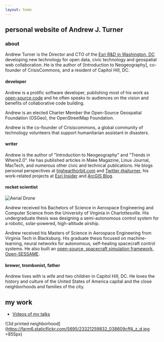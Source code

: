 ```yaml
---
layout: home
---
```


## personal website of Andrew J. Turner

### about

Andrew Turner is the Director and CTO of the [Esri R&amp;D in Washington, DC](http://dc.esri.com) developing new technology for open data, civic technology and geospatial web collaboration. He is the author of [Introduction to Neogeography], co-founder of CrisisCommons, and a resident of Capitol Hill, DC.

#### developer

Andrew is a prolific software developer, publishing most of his work as [open-source code](https://github.com/ajturner) and he often speaks to audiences on the vision and benefits of collaborative code building.

Andrew is an elected Charter Member the Open-Source Geospatial Foundation (OSGeo), the OpenStreetMap Foundation.

Andrew is the co-founder of Crisiscommons, a global community of technology volunteers that support humanitarian assistant in disasters.  

#### writer

Andrew is the author of "Introduction to Neogeography" and "Trends in Where2.0". He has published articles in Make Magazine, Linux Journal, MacTech, and numerous other civic and technical publications. He blogs personal perspectives at [highearthorbit.com](http://highearthorbit.com) and [Twitter @ajturner](https://twitter.com/ajturner), his work-related projects at [Esri Insider](https://blogs.esri.com/esri/esri-insider/author/ajturner/) and [ArcGIS Blog](https://blogs.esri.com/esri/arcgis/author/ajturner/).

#### rocket scientist

![Aerial Drone](https://farm8.staticflickr.com/7558/15685514648_7f2f76b05c_z_d.jpg)

Andrew received his Bachelors of Science in Aerospace Engineering and Computer Science from the University of Virginia in Charlottesville. His undergraduate thesis was designing a semi-autonomous control system for a robotic, solar-powered, high-altitude airship.

Andrew received his Masters of Science in Aerospace Engineering from Virginia Tech in Blacksburg. His graduate thesis focused on machine-learning, neural networks for autonomous, self-healing spacecraft control systems. He also built an [open-source, spacecraft simulation framework, Open-SESSAME](http://github.com/spacecraft).

#### brewer, trombonist, father

Andrew lives with is wife and two children in Capitol Hill, DC. He loves the history and culture of the United States of America capital and the close neighborhoods and families of the city.


## my work

- [Videos of my talks](https://www.youtube.com/playlist?list=PLJN4HgE09_NTKB8WYsGL8_1AIPfu0eemF)

![3d printed neighborhood](https://farm6.staticflickr.com/5695/23321259832_038609cff4_z_d.jpg =855px)
